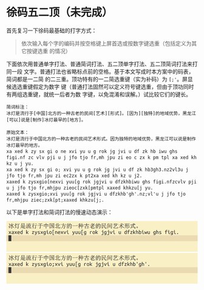 # 徐码五二顶（未完成）

首先复习一下徐码最基础的打字方式：

> 依次输入每个字的编码并按空格键上屏首选或按数字键选重（包括定义为其它按键选重
> 的情况）

下面依次用普通单字打法、普通简词打法、五二顶单字打法、五二顶简词打法来打同一段
文字。普通打法也省略标点前的空格。基于本文写成时本方案中的码表，简词都是一二简
的二三重。顶功特有的一二简选重键（实为补码）为 `[;'`。屏显候选选重键假定为数字
键（普通打法固然可以定义符号键选重，但由于顶功同时有两组选重键，就统一后者为数
字键，以免混淆和误解。）试比较它们的键长。

``` 
简词标注：
冰灯是流行于[中国]北方的一种古老的民间[艺术][形式]。[因为][独特]的地域优势，黑龙江[可以]说是[制作]冰灯最早的[地方]。

原始文本：
冰灯是流行于中国北方的一种古老的民间艺术形式。因为独特的地域优势，黑龙江可以说是制作冰灯最早的地方。
xa xed k zy sx gi o ne xvi yu u g rok jg jvi u df zk hb iwu ghs figi.nf zc vlv pji u j jfo tjo fr,mh jpu zi eo c zx k pm tpl xa xed kh kz u j yu.
xa xed k zy sx gi o; xvi yu u g rok jg jvi u df zk hb3gh3.nz2vl3u j jfo tjo fr,mh jpu zi ec2zx k pt2xa xed kh kz u j2.
xaxed k zysxgio[nexvi yuu[g rok jgjvi u dfzkhbiwu ghs figi.nfzcvlv pji u j jfo tjo fr,mhjpu zieoc[zxk[pmtpl xaxed khkzu[j yu.
xaxed k zysxgio;xvi yuu[g rok jgjvi u dfzkhb'gh'.nz;vl'u j jfo tjo fr,mhjpu ziec;zxk[pt;xaxed khkzu[j;.

```

以下是单字打法和简词打法的慢速动态演示：

![单字打法](demo/xuma_52p_single_style.gif)
![简词打法](demo/xuma_52p_phrase_style.gif)
